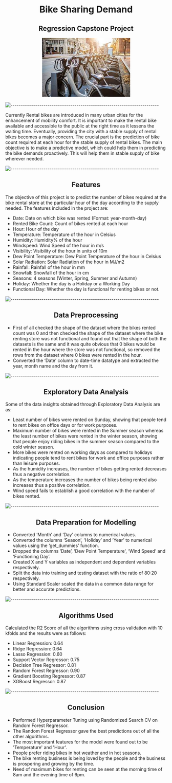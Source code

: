 <h1 align="center"> Bike Sharing Demand </h1>

<h2 align="center"> Regression Capstone Project </h2>

<p align="center"> 
  <img src="Images/bike.jpg" alt="bike.png">
</p>

![------------------------------------------------------------------------](https://raw.githubusercontent.com/andreasbm/readme/master/assets/lines/rainbow.png)

Currently Rental bikes are introduced in many urban cities for the enhancement of mobility comfort. It is important to make the rental bike available and accessible to the public at the right time as it lessens the waiting time. Eventually, providing the city with a stable supply of rental bikes becomes a major concern. The crucial part is the prediction of bike count required at each hour for the stable supply of rental bikes. The main objective is to make a predictive model, which could help them in predicting the bike demands proactively. This will help them in stable supply of bike wherever needed.

![------------------------------------------------------------------------](https://raw.githubusercontent.com/andreasbm/readme/master/assets/lines/rainbow.png)

<h2 align="center"> Features </h2>

The objective of this project is to predict the number of bikes required at the bike rental store at the particular hour of the day according to the supply needed.
The features included in the project are: 
* Date: Date on which bike was rented (Format: year-month-day)
* Rented Bike Count: Count of bikes rented at each hour
* Hour: Hour of the day
* Temperature: Temperature of the hour in Celsius
* Humidity: Humidity% of the hour
* Windspeed: Wind Speed of the hour in m/s
* Visibility: Visibility of the hour in units of 10m
* Dew Point Temperature: Dew Point Temperature of the hour in Celsius
* Solar Radiation: Solar Radiation of the hour in MJ/m2
* Rainfall: Rainfall of the hour in mm
* Snowfall: Snowfall of the hour in cm
* Seasons: 4 seasons (Winter, Spring, Summer and Autumn)
* Holiday: Whether the day is a Holiday or a Working Day
* Functional Day: Whether the day is functional for renting bikes or not.

![------------------------------------------------------------------------](https://raw.githubusercontent.com/andreasbm/readme/master/assets/lines/rainbow.png)

<h2 align="center"> Data Preprocessing </h2>

* First of all checked the shape of the dataset where the bikes rented count was 0 and then checked the shape of the dataset where the bike renting store was not functional and found out that the shape of both the datasets is the same and it was quite obvious that 0 bikes would be rented in the hour where the store was not functional, so removed the rows from the dataset where 0 bikes were rented in the hour.
* Converted the ‘Date’ column to date-time datatype and extracted the year, month name and the day from it.

![------------------------------------------------------------------------](https://raw.githubusercontent.com/andreasbm/readme/master/assets/lines/rainbow.png)

<h2 align="center"> Exploratory Data Analysis </h2>

Some of the data insights obtained through Exploratory Data Analysis are as:
* Least number of bikes were rented on Sunday, showing that people tend to rent bikes on office days or for work purposes.
* Maximum number of bikes were rented in the Summer season whereas the least number of bikes were rented in the winter season, showing that people enjoy riding bikes in the summer season compared to the cold winter season.
* More bikes were rented on working days as compared to holidays indicating people tend to rent bikes for work and office purposes rather than leisure purposes.
* As the humidity increases, the number of bikes getting rented decreases thus a negative correlation.
* As the temperature increases the number of bikes being rented also increases thus a positive correlation.
* Wind speed fails to establish a good correlation with the number of bikes rented.

![------------------------------------------------------------------------](https://raw.githubusercontent.com/andreasbm/readme/master/assets/lines/rainbow.png)

<h2 align="center"> Data Preparation for Modelling </h2>

* Converted ‘Month’ and ‘Day’ columns to numerical values.
* Converted the columns ‘Season’, ‘Holiday’ and ‘Year’ to numerical values using the ‘get_dummies’ function.
* Dropped the columns ‘Date’, ‘Dew Point Temperature', ‘Wind Speed’ and ‘Functioning Day’.
* Created X and Y variables as independent and dependent variables respectively.
* Split the data into training and testing dataset with the ratio of 80:20 respectively.
* Using Standard Scaler scaled the data in a common data range for better and accurate predictions.

![------------------------------------------------------------------------](https://raw.githubusercontent.com/andreasbm/readme/master/assets/lines/rainbow.png)

<h2 align="center"> Algorithms Used </h2>

Calculated the R2 Score of all the algorithms using cross validation with 10 kfolds and the results were as follows:
* Linear Regression: 0.64
* Ridge Regression: 0.64
* Lasso Regression: 0.60
* Support Vector Regressor: 0.75
* Decision Tree Regressor: 0.81
* Random Forest Regressor: 0.90
* Gradient Boosting Regressor: 0.87
* XGBoost Regressor: 0.87

![------------------------------------------------------------------------](https://raw.githubusercontent.com/andreasbm/readme/master/assets/lines/rainbow.png)

<h2 align="center"> Conclusion </h2>

* Performed Hyperparameter Tuning using Randomized Search CV on Random Forest Regressor.
* The Random Forest Regressor gave the best predictions out of all the other algorithms.
* The most important features for the model were found out to be 'Temperature' and 'Hour'.
* People prefer riding bikes in hot weather and in hot seasons.
* The bike renting business is being loved by the people and the business is prospering and growing by the time.
* Need of maximum bikes for renting can be seen at the morning time of 8am and the evening time of 6pm.

